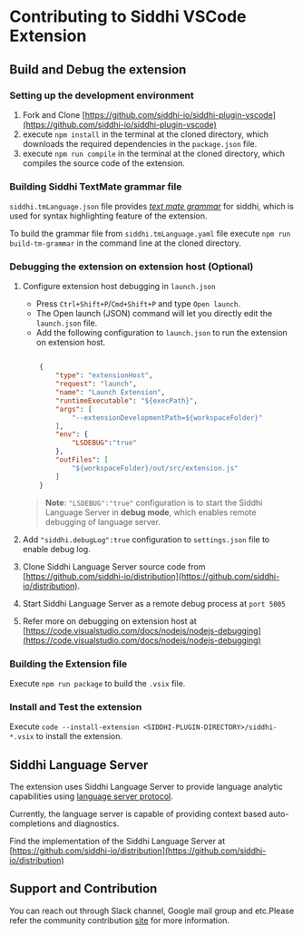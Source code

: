 # Contributing to Siddhi VSCode Extension

## Build and Debug the extension

### Setting up the development environment

1. Fork and Clone  [https://github.com/siddhi-io/siddhi-plugin-vscode](https://github.com/siddhi-io/siddhi-plugin-vscode)
2. execute  `npm install` in the terminal at the cloned directory, which downloads the required dependencies in the `package.json` file.
3. execute  `npm run compile` in the terminal at the cloned directory, which compiles the source code of the extension.

### Building Siddhi TextMate grammar file

`siddhi.tmLanguage.json` file provides [*text mate grammar*](https://macromates.com/manual/en/language_grammars) for siddhi, which is used for syntax highlighting feature of the extension.

To build the grammar file from `siddhi.tmLanguage.yaml` file execute `npm run build-tm-grammar` in the command line at the cloned directory.

### Debugging the extension on extension host (Optional)

1. Configure extension host debugging in `launch.json`
    * Press `Ctrl+Shift+P`/`Cmd+Shift+P`  and type  `Open launch`.
    * The Open launch (JSON) command will let you directly edit the  `launch.json` file.
    * Add the following configuration to `launch.json` to run the extension on extension host.

    ```json

        {
            "type": "extensionHost",
            "request": "launch",
            "name": "Launch Extension",
            "runtimeExecutable": "${execPath}",
            "args": [
                "--extensionDevelopmentPath=${workspaceFolder}"
            ],
            "env": {
                "LSDEBUG":"true"
            },
            "outFiles": [
                "${workspaceFolder}/out/src/extension.js"
            ]
        }
    ```

    >**Note**: `"LSDEBUG":"true"` configuration is to start the Siddhi Language Server in **debug mode**, which enables remote debugging of language server.
2. Add  `"siddhi.debugLog":true` configuration to `settings.json` file to enable debug log.
3. Clone Siddhi Language Server source code from [https://github.com/siddhi-io/distribution](https://github.com/siddhi-io/distribution).
4. Start Siddhi Language Server as a remote debug process at `port 5005`
5. Refer more on debugging on extension host at [https://code.visualstudio.com/docs/nodejs/nodejs-debugging](https://code.visualstudio.com/docs/nodejs/nodejs-debugging)

### Building the Extension file

Execute `npm run package` to build the `.vsix` file.

### Install and Test the extension

Execute `code --install-extension <SIDDHI-PLUGIN-DIRECTORY>/siddhi-*.vsix` to install the extension.

## Siddhi Language Server

The extension uses Siddhi Language Server to provide language analytic capabilities using [language server protocol](https://microsoft.github.io/language-server-protocol/).

Currently, the language server is capable of providing context based auto-completions and diagnostics.

Find the implementation of the Siddhi Language Server at [https://github.com/siddhi-io/distribution](https://github.com/siddhi-io/distribution)

## Support and Contribution

You can reach out through Slack channel, Google mail group and etc.Please refer the community contribution [site](https://siddhi.io/community/) for more information.
